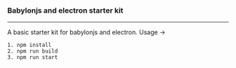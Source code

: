 ### Babylonjs and electron starter kit
___________________________________________________
A basic starter kit for babylonjs and electron. Usage ->

    1. npm install
    2. npm run build
    3. npm run start